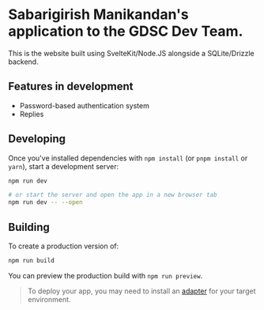 
# Sabarigirish Manikandan's application to the GDSC Dev Team.

This is the website built using SvelteKit/Node.JS alongside a SQLite/Drizzle backend.

## Features in development

* Password-based authentication system
* Replies

## Developing

Once you've installed dependencies with `npm install` (or `pnpm install` or `yarn`), start a development server:

```bash
npm run dev

# or start the server and open the app in a new browser tab
npm run dev -- --open
```

## Building

To create a production version of:

```bash
npm run build
```

You can preview the production build with `npm run preview`.

> To deploy your app, you may need to install an [adapter](https://kit.svelte.dev/docs/adapters) for your target environment.
